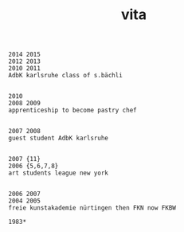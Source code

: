 ﻿---
title: vita
---


    2014 2015 
    2012 2013
    2010 2011
    AdbK karlsruhe class of s.bächli
    
    
    2010 
    2008 2009
    apprenticeship to become pastry chef
    
    
    2007 2008 
    guest student AdbK karlsruhe
    
    
    2007 {11}
    2006 {5,6,7,8} 
    art students league new york
    
    
    2006 2007
    2004 2005
    freie kunstakademie nürtingen then FKN now FKBW
    
    1983*
    